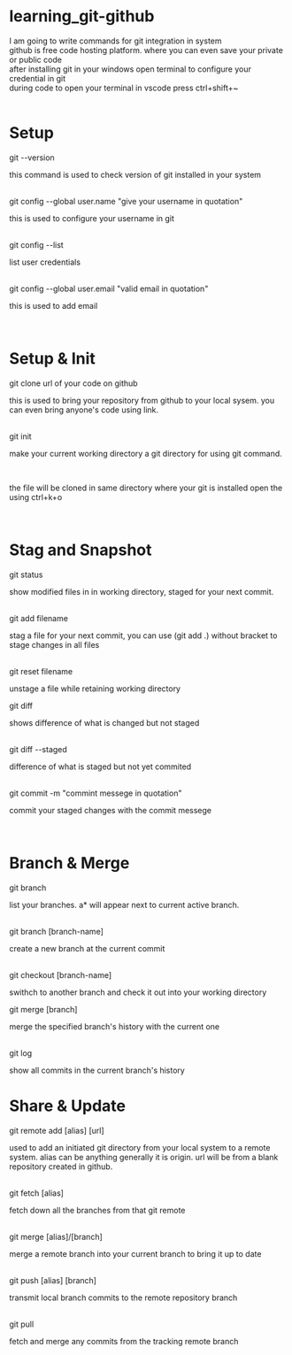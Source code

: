 # learning_git-github
I am going to write commands for git integration in system <br>
github is free code hosting platform. where you can even save your private or public code<br>
after installing git in your windows open terminal to configure your credential in git <br>
during code to open your terminal in vscode press ctrl+shift+~<br><br>
<h1> Setup </h1>
git --version <p>this command is used to check version of git installed in your system</p><br>
git config --global user.name "give your username in quotation" </p>this is used to configure your username in git<p><br>
git config --list <p> list user credentials </p><br>
git config --global user.email "valid email in quotation" <p> this is used to add email </p><br>
<h1> Setup & Init </h1>
git clone url of your code on github <p> this is used to bring your repository from github to your local sysem. you can even bring anyone's code using link.</p><br>
git init <p> make your current working directory a git directory for using git command. </p><br>
<p> the file will be cloned in same directory where your git is installed open the using ctrl+k+o </p> <br>
<h1> Stag and Snapshot </h1>
git status <p>show modified files in in working directory, staged for your next commit. </p><br>
git add filename <p>stag a file for your next commit, you can use (git add .) without bracket to stage changes in all files <p><br>
git reset filename <p>unstage a file while retaining working directory </p>
git diff <p>shows difference of what is changed but not staged </p><br>
git diff --staged <p> difference of what is staged but not yet commited </p><br>
git commit -m "commint messege in quotation" <p> commit your staged changes with the commit messege</p><br>
<h1> Branch & Merge </h1>
git branch <p> list your branches. a* will appear next to current active branch. </p><br>
git branch [branch-name] <p> create a new branch at the current commit </p><br>
git checkout [branch-name] <p> swithch to another branch and check it out into your working directory </p>
git merge [branch] <p> merge the specified branch's history with the current one </p><br>
git log <p> show all commits in the current branch's history </p>
<h1> Share & Update </h1>
git remote add [alias] [url] <p> used to add an initiated git directory from your local system to a remote system. alias can be anything generally it is origin. url will be from a blank repository created in github.</p><br>
git fetch [alias] <p>fetch down all the branches from that git remote</p><br>
git merge [alias]/[branch] <p> merge a remote branch into your current branch to bring it up to date </p><br>
git push [alias] [branch] <p> transmit local branch commits to the remote repository branch </p><br>
git pull <p> fetch and merge any commits from the tracking remote branch